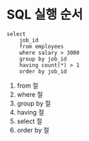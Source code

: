 # SQL 실행 순서

```mysql
select
	job_id
	from employees
	where salary > 3000
	group by job_id
	having count(*) > 1
	order by job_id
```

1. from 절
2. where 절
3. group by 절
4. having 절
5. select 절
6. order by 절